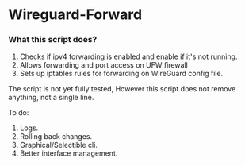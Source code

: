 # Wireguard-Forward

<h3>What this script does?</h3>

<ol>
  <li>Checks if ipv4 forwarding is enabled and enable if it's not running.</li>
  <li>Allows forwarding and port access on UFW firewall</li>
  <li>Sets up iptables rules for forwarding on WireGuard config file.</li>
</ol>

The script is not yet fully tested, However this script does not remove anything, not a single line.

To do:
<ol>
  <li>Logs.</li>
  <li>Rolling back changes.</li>
  <li>Graphical/Selectible cli.</li>
  <li>Better interface management.</li>
</ol>
